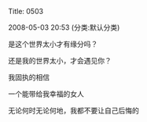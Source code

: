 Title: 0503

2008-05-03 20:53 (分类:默认分类)

是这个世界太小才有缘分吗？

还是我的世界太小，才会遇见你？

我固执的相信

一个能带给我幸福的女人

 

无论何时无论何地，我都不要让自己后悔的